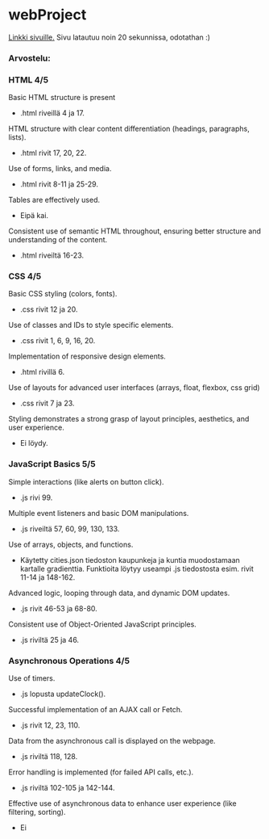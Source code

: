 # webProject

[Linkki sivuille.](https://hipparkos.github.io/) Sivu latautuu noin 20 sekunnissa, odotathan :)


### Arvostelu:


### HTML 4/5

Basic HTML structure is present
- .html riveillä 4 ja 17.

HTML structure with clear content differentiation (headings, paragraphs, lists).
- .html rivit 17, 20, 22.

Use of forms, links, and media.
- .html rivit 8-11 ja 25-29.

Tables are effectively used.
- Eipä kai.

Consistent use of semantic HTML throughout, ensuring better structure and understanding of the content.
- .html riveiltä 16-23.



### CSS 4/5

Basic CSS styling (colors, fonts).
- .css rivit 12 ja 20.

Use of classes and IDs to style specific elements.
- .css rivit 1, 6, 9, 16, 20.

Implementation of responsive design elements.
- .html rivillä 6.

Use of layouts for advanced user interfaces (arrays, float, flexbox, css grid)
- .css rivit 7 ja 23.

Styling demonstrates a strong grasp of layout principles, aesthetics, and user experience.
- Ei löydy.



### JavaScript Basics 5/5

Simple interactions (like alerts on button click).
- .js rivi 99.

Multiple event listeners and basic DOM manipulations.
- .js riveiltä 57, 60, 99, 130, 133.

Use of arrays, objects, and functions.
- Käytetty cities.json tiedoston kaupunkeja ja kuntia muodostamaan kartalle gradienttia. Funktioita löytyy useampi .js tiedostosta esim. rivit 11-14 ja 148-162.

Advanced logic, looping through data, and dynamic DOM updates.
- .js rivit 46-53 ja 68-80.

Consistent use of Object-Oriented JavaScript principles.
- .js riviltä 25 ja 46.



### Asynchronous Operations 4/5

Use of timers.
- .js lopusta updateClock().

Successful implementation of an AJAX call or Fetch.
- .js rivit 12, 23, 110.

Data from the asynchronous call is displayed on the webpage.
- .js riviltä 118, 128.

Error handling is implemented (for failed API calls, etc.).
- .js riviltä 102-105 ja 142-144.

Effective use of asynchronous data to enhance user experience (like filtering, sorting).
- Ei








